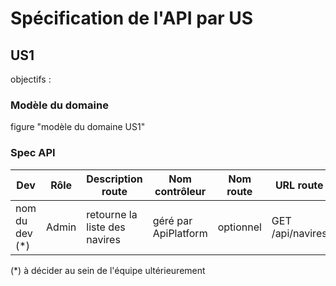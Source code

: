 # Spécification de l'API par US

## US1

objectifs : 

### Modèle du domaine

figure "modèle du domaine US1"

### Spec API

|     Dev        | Rôle  | Description route             | Nom contrôleur       | Nom route |     URL route    |
|----------------|-------|-------------------------------|----------------------|-----------|------------------|
| nom du dev (*) | Admin | retourne la liste des navires | géré par ApiPlatform | optionnel | GET /api/navires |

(*) à décider au sein de l'équipe ultérieurement

